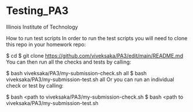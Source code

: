 # Testing_PA3
Illinois Institute of Technology

How to run test scripts
In order to run the test scripts you will need to clone this repo in your homework repo:

$ cd <your homework repo directory>
$ git clone https://github.com/viveksaka/PA3/edit/main/README.md
You can then run all the checks and tests by calling:

$ bash viveksaka/PA3/my-submission-check.sh all
$ bash viveksaka/PA3/my-submission-test.sh all
Or you can run an individual check or test by calling:

$ bash <path to viveksaka/PA3/my-submission-check.sh <check number>
$ bash <path to viveksaka/PA3/my-submission-test.sh <test number>
